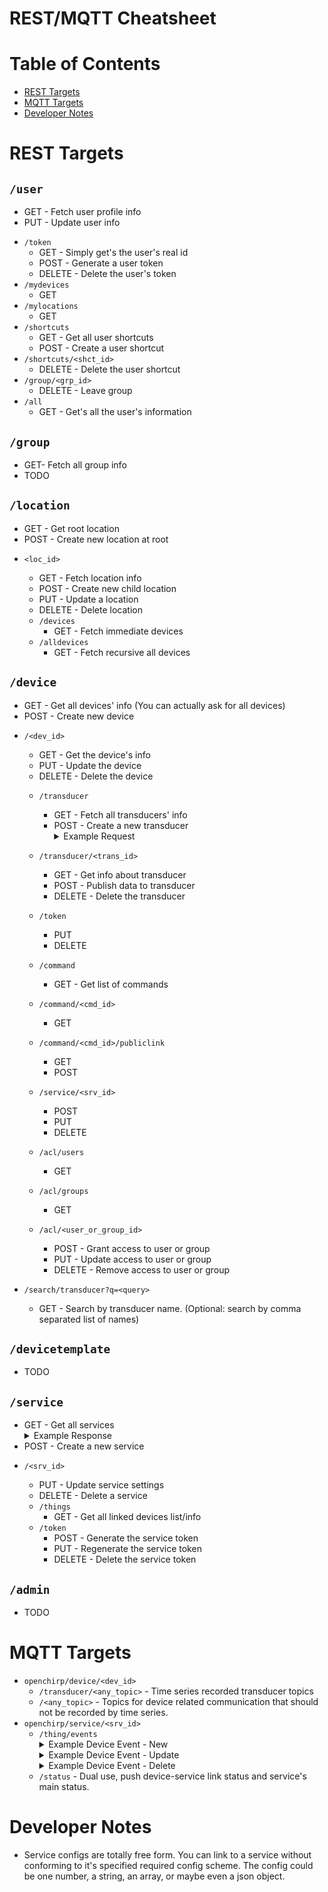 # REST/MQTT Cheatsheet

# Table of Contents
* [REST Targets](#rest-targets)
* [MQTT Targets](#mqtt-targets)
* [Developer Notes](#developer-notes)


# REST Targets

## `/user`
- GET - Fetch user profile info
- PUT - Update user info
* `/token`
    - GET - Simply get's the user's real id
    - POST - Generate a user token
    - DELETE - Delete the user's token
* `/mydevices`
    - GET
* `/mylocations`
    - GET
* `/shortcuts`
    - GET - Get all user shortcuts
    - POST - Create a user shortcut
* `/shortcuts/<shct_id>`
    - DELETE - Delete the user shortcut
* `/group/<grp_id>`
    - DELETE - Leave group
* `/all`
    - GET - Get's all the user's information

## `/group`
- GET- Fetch all group info
- TODO


## `/location`
- GET - Get root location
- POST - Create new location at root

* `<loc_id>`
    - GET - Fetch location info
    - POST - Create new child location
    - PUT - Update a location
    - DELETE - Delete location

    * `/devices`
        - GET - Fetch immediate devices
    * `/alldevices`
        - GET - Fetch recursive all devices


## `/device`
- GET - Get all devices' info (You can actually ask for all devices)
- POST - Create new device

* `/<dev_id>`
    - GET - Get the device's info
    - PUT - Update the device
    - DELETE - Delete the device

    * `/transducer`
        - GET - Fetch all transducers' info
        - POST - Create a new transducer
            <details>
            <summary>Example Request</summary>
            <pre>
            {
                "name":"Temperature",
                "unit":"Celsius",
                "is_actuable": false
            }
            </pre>
            </details>
    * `/transducer/<trans_id>`
        - GET - Get info about transducer
        - POST - Publish data to transducer
        - DELETE - Delete the transducer

    * `/token`
        - PUT
        - DELETE

    * `/command`
        - GET - Get list of commands
    * `/command/<cmd_id>`
        - GET
    * `/command/<cmd_id>/publiclink`
        - GET
        - POST

    * `/service/<srv_id>`
        - POST
        - PUT
        - DELETE

    * `/acl/users`
        - GET
    * `/acl/groups`
        - GET
    * `/acl/<user_or_group_id>`
        - POST - Grant access to user or group
        - PUT - Update access to user or group
        - DELETE - Remove access to user or group

* `/search/transducer?q=<query>`
    - GET - Search by transducer name.
    (Optional: search by comma separated list of names)

## `/devicetemplate`
- TODO

## `/service`
- GET - Get all services
    <details>
    <summary>Example Response</summary>
    <pre>
    [
        {
            "_id": "592880c57d6ec25f901d9668",
            "updated_at": "2018-03-04T03:17:40.541Z",
            "created_at": "2017-05-26T19:23:49.953Z",
            "owner": {
                "_id": "5911f5ab65dd1376d1996d3f",
                "email": "hesling.craig@gmail.com",
                "name": "Craig Hesling",
                "id": "5911f5ab65dd1376d1996d3f"
            },
            "name": "LoRaWAN",
            "description": "LoRaWAN device registration",
            "__v": 22,
            "properties": {
                "AppServerTarget": "something",
                "AppServerApplicationID": "somenumber"
            },
            "config_required": [
                {
                    "key_name": "DevEUI",
                    "key_description": "A device's unique identifier (8 byte hexadecimal)",
                    "key_example": "1122334455667788",
                    "key_required": true
                },
            ],
            "status": {
                "timestamp": "2018-03-04T03:17:40.541Z",
                "message": "Running"
            },
            "pubsub": {
                "protocol": "MQTT",
                "endpoint": "openchirp/services/592880c57d6ec25f901d9668",
                "events_endpoint": "openchirp/services/592880c57d6ec25f901d9668/thing/events",
                "status_endpoint": "openchirp/services/592880c57d6ec25f901d9668/status"
            },
            "device_permission": 0,
            "id": "592880c57d6ec25f901d9668"
        }
    ]
    </pre>
    </details>
- POST - Create a new service

* `/<srv_id>`
    - PUT - Update service settings
    - DELETE - Delete a service

    * `/things`
        - GET - Get all linked devices list/info
    * `/token`
        - POST - Generate the service token
        - PUT - Regenerate the service token
        - DELETE - Delete the service token

## `/admin`
- TODO

# MQTT Targets

* `openchirp/device/<dev_id>`
    - `/transducer/<any_topic>` - Time series recorded transducer topics
    - `/<any_topic>` - Topics for device related communication that should not
      be recorded by time series.
* `openchirp/service/<srv_id>`
    - `/thing/events`
        <details>
        <summary>Example Device Event - New</summary>
        <pre>
            {
                "action":"new",
                "thing":{
                    "type":"device",
                    "id":"5aa7198f69da9508643081c1",
                    "pubsub":{
                        "protocol":"MQTT","endpoint":"openchirp/device/5aa7198f69da9508643081c1"
                    },
                    "config":[
                        {"key":"rxconfig","value":"blahRX"},
                        {"key":"txconfig","value":"blahTX"}
                    ]
                }
            }
        </pre>
        </details>
        <details>
        <summary>Example Device Event - Update</summary>
        <pre>
            {
                "action":"update",
                "thing":{
                    "type":"device",
                    "id":"5aa7198f69da9508643081c1",
                    "pubsub":{
                        "protocol":"MQTT","endpoint":"openchirp/device/5aa7198f69da9508643081c1"
                    },
                    "config":[
                        {"key":"rxconfig","value":"blahNewRX"},
                        {"key":"txconfig","value":"blahTX"}
                    ]
                }
            }
        </pre>
        </details>
        <details>
        <summary>Example Device Event - Delete</summary>
        <pre>
            {
                "action":"delete",
                "thing":{
                    "type":"device",
                    "id":"5aa7198f69da9508643081c1",
                    "pubsub":{
                        "protocol":"MQTT",
                        "endpoint":"openchirp/device/5aa7198f69da9508643081c1"
                    }
                }
            }
        </pre>
        </details>
    - `/status` - Dual use, push device-service link status and service's main status.

# Developer Notes
* Service configs are totally free form.
  You can link to a service without conforming to it's specified required config scheme. The config could be one number, a string, an array, or maybe even a json object.